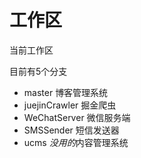 # 工作区

当前工作区

目前有5个分支

- master 博客管理系统
- juejinCrawler 掘金爬虫
- WeChatServer 微信服务端
- SMSSender 短信发送器
- ucms *没用的*内容管理系统

